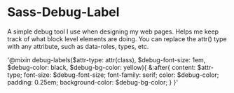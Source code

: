 Sass-Debug-Label
================

A simple debug tool I use when designing my web pages. Helps me keep track of what block level elements are doing. You can replace the attr() type with any attribute, such as data-roles, types, etc.

'@mixin debug-labels($attr-type: attr(class), $debug-font-size: 1em, $debug-color: black, $debug-bg-color: yellow){
	&:after{
		content: $attr-type;
		font-size: $debug-font-size;
		font-family: serif;
		color: $debug-color;
		padding: 0.25em;
		background-color: $debug-bg-color;
	}
}'
